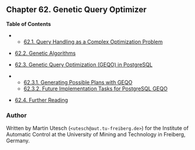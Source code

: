 ## Chapter 62. Genetic Query Optimizer

**Table of Contents**

  * *   [62.1. Query Handling as a Complex Optimization Problem](geqo-intro)
  * [62.2. Genetic Algorithms](geqo-intro2)
  * [62.3. Genetic Query Optimization (GEQO) in PostgreSQL](geqo-pg-intro)

    

  * *   [62.3.1. Generating Possible Plans with GEQO](geqo-pg-intro#GEQO-PG-INTRO-GEN-POSSIBLE-PLANS)
    * [62.3.2. Future Implementation Tasks for PostgreSQL GEQO](geqo-pg-intro#GEQO-FUTURE)

* [62.4. Further Reading](geqo-biblio)

### Author

Written by Martin Utesch (`<utesch@aut.tu-freiberg.de>`) for the Institute of Automatic Control at the University of Mining and Technology in Freiberg, Germany.